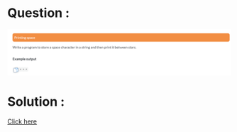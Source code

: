 # Question :
![printing space](https://github.com/prabhu30/coding/blob/main/Edyst/Python%20-%20Intro%20to%20Advanced/12_printing%20space/image.png)

# Solution :
[Click here](https://github.com/prabhu30/coding/blob/main/Edyst/Python%20-%20Intro%20to%20Advanced/12_printing%20space/solution.py)

